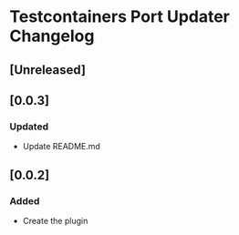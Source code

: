 <!-- Keep a Changelog guide -> https://keepachangelog.com -->

# Testcontainers Port Updater Changelog

## [Unreleased]
## [0.0.3]
### Updated
- Update README.md
## [0.0.2]
### Added
- Create the plugin
